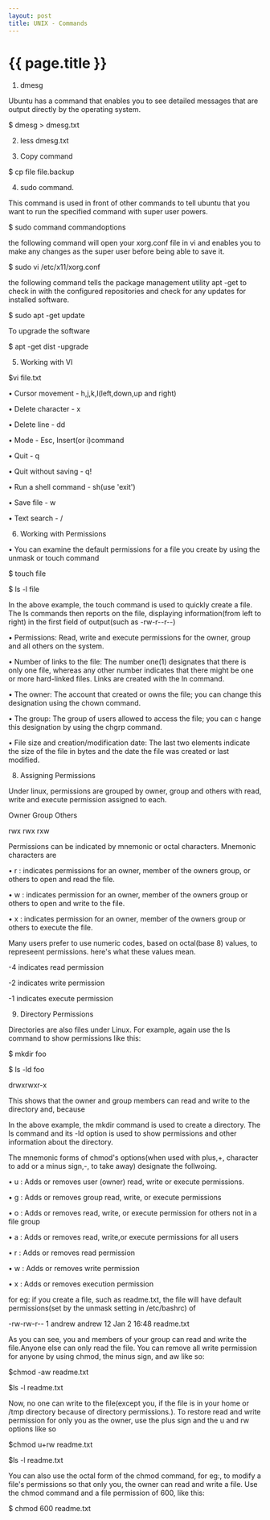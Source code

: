 ```yaml
---
layout: post
title: UNIX - Commands
---
```


{{ page.title }}
================

1)	dmesg 

Ubuntu has a command that enables you to see detailed messages that are output directly by the operating system.

$ dmesg > dmesg.txt

2) less dmesg.txt

3) Copy command

$ cp file file.backup

4) sudo command. 

This command is used in front of other commands to tell ubuntu that you want to run the specified command with super user powers.

$ sudo command commandoptions

the following command will open your xorg.conf file in vi and enables you to make any changes as the super user before being able to save it.

$ sudo vi /etc/x11/xorg.conf

the following command tells the package management utility apt -get to check in with the configured repositories and check for any updates for installed software.

$ sudo apt -get update

To upgrade the software

$ apt -get dist -upgrade

5) Working with VI

$vi file.txt

•	Cursor movement - h,j,k,l(left,down,up and right)

•	Delete character - x

•	Delete line - dd

•	Mode - Esc, Insert(or i)command

•	Quit - q

•	Quit without saving - q!

•	Run a shell command - sh(use 'exit')

•	Save file - w

•	Text search - /

6) Working with Permissions

•	You can examine the default permissions for a file you create by using the unmask or touch command

$ touch file

$ ls -l file

In the above example, the touch command is used to quickly create a file. The ls commands then reports on the file, displaying information(from left to right) in the first field of output(such as -rw-r--r--)

•	Permissions: Read, write and execute permissions for the owner, group and all others on the system.

•	Number of links to the file: The number one(1) designates that there is only one file, whereas any other number indicates that there might be one or more hard-linked files. Links are created with the ln command.

•	The owner: The account that created or owns the file; you can change this designation using the chown command.

•	The group: The group of users allowed to access the file; you can c hange this designation by using the chgrp command.

•	File size and creation/modification date: The last two elements indicate the size of the file in bytes and the date the file was created or last modified.

8) Assigning Permissions

Under linux, permissions are grouped by owner, group and others with read, write and execute permission assigned to each.

Owner Group Others

rwx    rwx    rxw

Permissions can be indicated by mnemonic or octal characters. Mnemonic characters are

•	r : indicates permissions for an owner, member of the owners group, or others to open and read the file.

•	w : indicates permission for an owner, member of the owners group or others to open and write to the file.

•	x : indicates permission for an owner, member of the owners group or others to execute the file.

Many users prefer to use numeric codes, based on octal(base 8) values, to represeent permissions. here's what these values mean.

-4 indicates read permission

-2 indicates write permission

-1 indicates execute permission

9) Directory Permissions

Directories are also files under Linux. For example, again use the ls command to show permissions like this:

$ mkdir foo

$ ls -ld foo

drwxrwxr-x

This shows that the owner and group members can read and write to the directory and, because  

In the above example, the mkdir command is used to create a directory. The ls command and its -ld option is used to show permissions and other information about the directory.

The mnemonic forms of chmod's options(when used with plus,+, character to add or a minus sign,-, to take away) designate the follwoing.

•	u : Adds or removes user (owner) read, write or execute permissions.

•	g : Adds or removes group read, write, or execute permissions

•	o : Adds or removes read, write, or execute permission for others not in a file group

•	a : Adds or removes read, write,or execute permissions for all users

•	r : Adds or removes read permission

•	w : Adds or removes write permission

•	x : Adds or removes execution permission

for eg: if you create a file, such as readme.txt, the file will have default permissions(set by the unmask setting in /etc/bashrc) of

-rw-rw-r-- 1 andrew andrew 12 Jan 2 16:48 readme.txt

As you can see, you and members of your group can read and write the file.Anyone else can only read the file. You can remove all write permission for anyone by using chmod, the minus sign, and aw like so:

$chmod -aw readme.txt

$ls -l readme.txt

Now, no one can write to the file(except you, if the file is in your home or /tmp directory because of directory permissions.). To restore read and write permission for only you as the owner, use the plus sign and the u and rw options like so

$chmod u+rw readme.txt

$ls -l readme.txt

You can also use the octal form of the chmod command, for eg:, to modify a file's permissions so that only you, the owner can read and write a file. Use the chmod command and a file permission of 600, like this:

$ chmod 600 readme.txt
